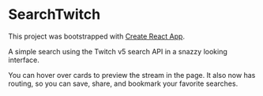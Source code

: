 # SearchTwitch
This project was bootstrapped with [Create React App](https://github.com/facebook/create-react-app).

A simple search using the Twitch v5 search API in a snazzy looking interface.

You can hover over cards to preview the stream in the page. It also now has routing, so you can save, share, and bookmark your favorite searches.

